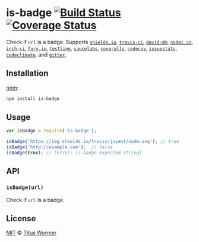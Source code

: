 # is-badge [![Build Status][travis-badge]][travis] [![Coverage Status][codecov-badge]][codecov]

Check if `url` is a badge.  Supports [`shields.io`][shields],
[`travis-ci`][travis-ci], [`david-dm`][david], [`nodei.co`][nodei],
[`inch-ci`][inch], [`fury.io`][fury], [`testling`][testling],
[`saucelabs`][sauce], [`coveralls`][coveralls], [`codecov`][codecov-ci],
[`issuestats`][issuestats], [`codeclimate`][codeclimate],
and [`gitter`][gitter].

## Installation

[npm][]:

```bash
npm install is-badge
```

## Usage

```js
var isBadge = require('is-badge');

isBadge('https://img.shields.io/travis/joyent/node.svg'); // true
isBadge('http://example.com');  // false
isBadge(true); // [Error: is-badge expected string]
```

## API

### `isBadge(url)`

Check if `url` is a badge.

## License

[MIT][license] © [Titus Wormer][author]

<!-- Definitions -->

[travis-badge]: https://img.shields.io/travis/wooorm/is-badge.svg

[travis]: https://travis-ci.org/wooorm/is-badge

[codecov-badge]: https://img.shields.io/codecov/c/github/wooorm/is-badge.svg

[codecov]: https://codecov.io/github/wooorm/is-badge

[npm]: https://docs.npmjs.com/cli/install

[license]: LICENSE

[author]: http://wooorm.com

[shields]: http://shields.io

[travis-ci]: https://docs.travis-ci.com/user/status-images/

[david]: https://david-dm.org

[nodei]: https://nodei.co

[inch]: https://inch-ci.org/help/badge

[fury]: http://badge.fury.io

[testling]: https://ci.testling.com/guide/quick_start#badge

[sauce]: https://wiki.saucelabs.com/display/DOCS/Using+Status+Badges+and+the+Browser+Matrix+Widget+to+Monitor+Test+Results

[coveralls]: https://coveralls.io

[codecov-ci]: https://codecov.io

[issuestats]: http://issuestats.com

[codeclimate]: https://codeclimate.com

[gitter]: https://gitter.im
